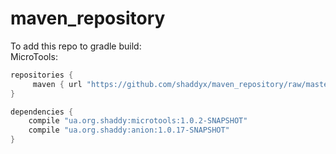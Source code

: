 # maven_repository
To add this repo to gradle build:  
MicroTools:  
```gradle
repositories {
     maven { url "https://github.com/shaddyx/maven_repository/raw/master/" }
}

dependencies {
    compile "ua.org.shaddy:microtools:1.0.2-SNAPSHOT"
    compile "ua.org.shaddy:anion:1.0.17-SNAPSHOT"
}
```

